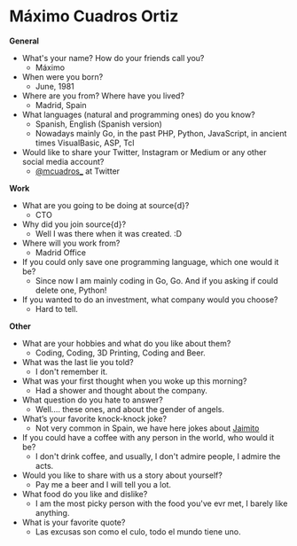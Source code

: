 # Máximo Cuadros Ortiz

**General**
- What's your name? How do your friends call you?
  - Máximo
- When were you born?
  - June, 1981
- Where are you from? Where have you lived?
  - Madrid, Spain
- What languages (natural and programming ones) do you know?
  - Spanish, English (Spanish version)
  - Nowadays mainly Go, in the past PHP, Python, JavaScript, in ancient times VisualBasic, ASP, Tcl
- Would like to share your Twitter, Instagram or Medium or any other social media account?
  - [@mcuadros_](https://twitter.com/mcuadros_) at Twitter

**Work**
- What are you going to be doing at source{d}?
  - CTO
- Why did you join source{d}?
  - Well I was there when it was created. :D
- Where will you work from?
  - Madrid Office
- If you could only save one programming language, which one would it be?
  - Since now I am mainly coding in Go, Go. And if you asking if could delete one, Python!
- If you wanted to do an investment, what company would you choose?
  - Hard to tell.

**Other**
- What are your hobbies and what do you like about them?
  - Coding, Coding, 3D Printing, Coding and Beer.
- What was the last lie you told?
  - I don't remember it.
- What was your first thought when you woke up this morning?
  - Had a shower and thought about the company.
- What question do you hate to answer?
  - Well.... these ones, and about the gender of angels.
- What’s your favorite knock-knock joke?
  - Not very common in Spain, we have here jokes about [Jaimito](https://en.wikipedia.org/wiki/Little_Johnny)
- If you could have a coffee with any person in the world, who would it be?
  - I don't drink coffee, and usually, I don't admire people, I admire the acts.
- Would you like to share with us a story about yourself?
  - Pay me a beer and I will tell you a lot.
- What food do you like and dislike?
  - I am the most picky person with the food you've evr met, I barely like anything.
- What is your favorite quote?
  - Las excusas son como el culo, todo el mundo tiene uno.
